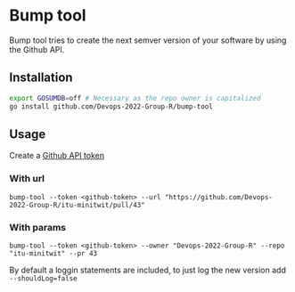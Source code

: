 # Bump tool
Bump tool tries to create the next semver version of your software by using the Github API.

## Installation
```sh
export GOSUMDB=off # Necessary as the repo owner is capitalized
go install github.com/Devops-2022-Group-R/bump-tool 
```

## Usage
Create a [Github API token](https://docs.github.com/en/authentication/keeping-your-account-and-data-secure/creating-a-personal-access-token)

### With url
```
bump-tool --token <github-token> --url "https://github.com/Devops-2022-Group-R/itu-minitwit/pull/43"
```

### With params
```
bump-tool --token <github-token> --owner "Devops-2022-Group-R" --repo "itu-minitwit" --pr 43
```

By default a loggin statements are included, to just log the new version add `--shouldLog=false`